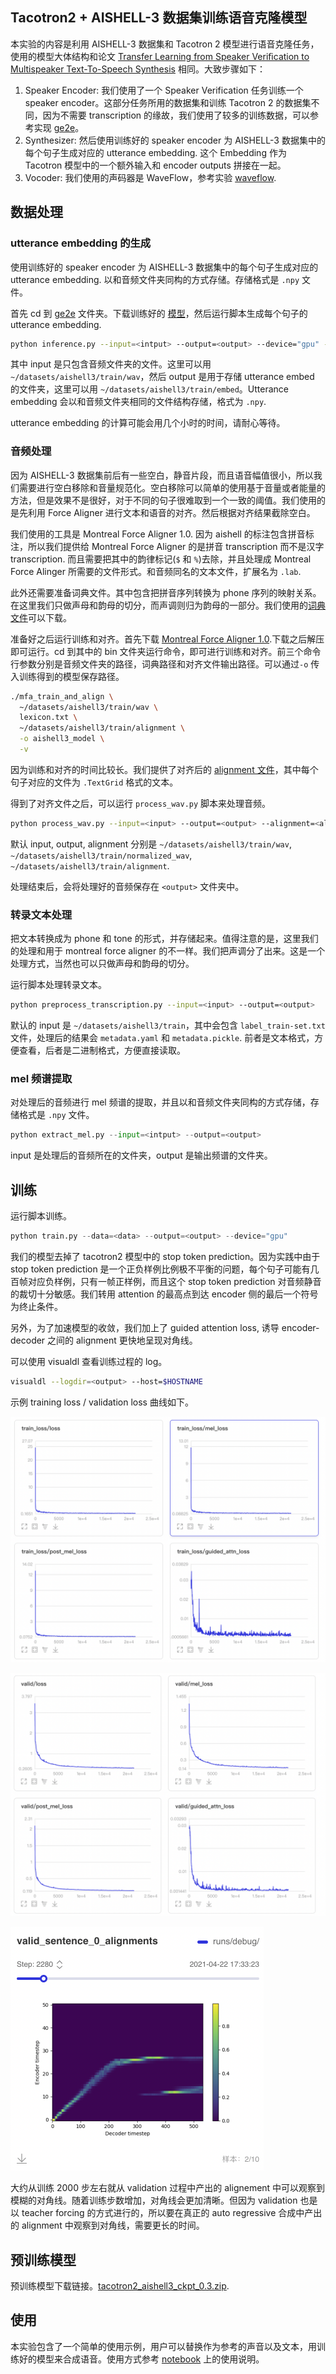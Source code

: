 ## Tacotron2 + AISHELL-3 数据集训练语音克隆模型

本实验的内容是利用 AISHELL-3 数据集和 Tacotron 2 模型进行语音克隆任务，使用的模型大体结构和论文 [Transfer Learning from Speaker Veriﬁcation to Multispeaker Text-To-Speech Synthesis](https://arxiv.org/pdf/1806.04558.pdf) 相同。大致步骤如下：

1. Speaker Encoder: 我们使用了一个 Speaker Verification 任务训练一个 speaker encoder。这部分任务所用的数据集和训练 Tacotron 2 的数据集不同，因为不需要 transcription 的缘故，我们使用了较多的训练数据，可以参考实现 [ge2e](../ge2e)。
2. Synthesizer: 然后使用训练好的 speaker encoder 为 AISHELL-3 数据集中的每个句子生成对应的 utterance embedding. 这个 Embedding 作为 Tacotron 模型中的一个额外输入和 encoder outputs 拼接在一起。
3. Vocoder: 我们使用的声码器是 WaveFlow，参考实验 [waveflow](../waveflow).

## 数据处理

### utterance embedding 的生成

使用训练好的 speaker encoder 为 AISHELL-3 数据集中的每个句子生成对应的 utterance embedding. 以和音频文件夹同构的方式存储。存储格式是 `.npy` 文件。

首先 cd 到 [ge2e](../ge2e) 文件夹。下载训练好的 [模型](https://paddlespeech.bj.bcebos.com/Parakeet/ge2e_ckpt_0.3.zip)，然后运行脚本生成每个句子的 utterance embedding.

```bash
python inference.py --input=<intput> --output=<output> --device="gpu" --checkpoint_path=<pretrained checkpoint>
```

其中 input 是只包含音频文件夹的文件。这里可以用 `~/datasets/aishell3/train/wav`，然后 output 是用于存储 utterance embed 的文件夹，这里可以用 `~/datasets/aishell3/train/embed`。Utterance embedding 会以和音频文件夹相同的文件结构存储，格式为 `.npy`.

utterance embedding 的计算可能会用几个小时的时间，请耐心等待。

### 音频处理

因为 AISHELL-3 数据集前后有一些空白，静音片段，而且语音幅值很小，所以我们需要进行空白移除和音量规范化。空白移除可以简单的使用基于音量或者能量的方法，但是效果不是很好，对于不同的句子很难取到一个一致的阈值。我们使用的是先利用 Force Aligner 进行文本和语音的对齐。然后根据对齐结果截除空白。

我们使用的工具是 Montreal Force Aligner 1.0. 因为 aishell 的标注包含拼音标注，所以我们提供给 Montreal Force Aligner 的是拼音 transcription 而不是汉字 transcription. 而且需要把其中的韵律标记(`$` 和 `%`)去除，并且处理成 Montreal Force Alinger 所需要的文件形式。和音频同名的文本文件，扩展名为 `.lab`.

此外还需要准备词典文件。其中包含把拼音序列转换为 phone 序列的映射关系。在这里我们只做声母和韵母的切分，而声调则归为韵母的一部分。我们使用的[词典文件](./lexicon.txt)可以下载。

准备好之后运行训练和对齐。首先下载 [Montreal Force Aligner 1.0](https://github.com/MontrealCorpusTools/Montreal-Forced-Aligner/releases/tag/v1.0.1).下载之后解压即可运行。cd 到其中的 bin 文件夹运行命令，即可进行训练和对齐。前三个命令行参数分别是音频文件夹的路径，词典路径和对齐文件输出路径。可以通过`-o` 传入训练得到的模型保存路径。

```bash
./mfa_train_and_align \
  ~/datasets/aishell3/train/wav \
  lexicon.txt \
  ~/datasets/aishell3/train/alignment \
  -o aishell3_model \
  -v
```

因为训练和对齐的时间比较长。我们提供了对齐后的 [alignment 文件](https://paddlespeech.bj.bcebos.com/Parakeet/alignment_aishell3.tar.gz)，其中每个句子对应的文件为 `.TextGrid` 格式的文本。

得到了对齐文件之后，可以运行 `process_wav.py` 脚本来处理音频。

```bash
python process_wav.py --input=<input> --output=<output> --alignment=<alignment>
```

默认 input, output, alignment 分别是 `~/datasets/aishell3/train/wav`, `~/datasets/aishell3/train/normalized_wav`, `~/datasets/aishell3/train/alignment`.

处理结束后，会将处理好的音频保存在 `<output>` 文件夹中。

### 转录文本处理

把文本转换成为 phone 和 tone 的形式，并存储起来。值得注意的是，这里我们的处理和用于 montreal force aligner 的不一样。我们把声调分了出来。这是一个处理方式，当然也可以只做声母和韵母的切分。

运行脚本处理转录文本。

```bash
python preprocess_transcription.py --input=<input> --output=<output>
```

默认的 input 是 `~/datasets/aishell3/train`，其中会包含 `label_train-set.txt` 文件，处理后的结果会 `metadata.yaml` 和 `metadata.pickle`. 前者是文本格式，方便查看，后者是二进制格式，方便直接读取。

### mel 频谱提取

对处理后的音频进行 mel 频谱的提取，并且以和音频文件夹同构的方式存储，存储格式是 `.npy` 文件。

```python
python extract_mel.py --input=<intput> --output=<output>
```

input 是处理后的音频所在的文件夹，output 是输出频谱的文件夹。

## 训练

运行脚本训练。

```python
python train.py --data=<data> --output=<output> --device="gpu" 
```

我们的模型去掉了 tacotron2 模型中的 stop token prediction。因为实践中由于 stop token prediction 是一个正负样例比例极不平衡的问题，每个句子可能有几百帧对应负样例，只有一帧正样例，而且这个 stop token prediction 对音频静音的裁切十分敏感。我们转用 attention 的最高点到达 encoder 侧的最后一个符号为终止条件。

另外，为了加速模型的收敛，我们加上了 guided attention loss, 诱导 encoder-decoder 之间的 alignment 更快地呈现对角线。

可以使用 visualdl 查看训练过程的 log。

```bash
visualdl --logdir=<output> --host=$HOSTNAME 
```

示例 training loss / validation loss 曲线如下。

![train](./images/train.png)

![valid](./images/valid.png)

<img src="images/alignment-step2000.png" alt="alignment-step2000" style="zoom:50%;" />

大约从训练 2000 步左右就从 validation 过程中产出的 alignement 中可以观察到模糊的对角线。随着训练步数增加，对角线会更加清晰。但因为 validation 也是以 teacher forcing 的方式进行的，所以要在真正的 auto regressive 合成中产出的 alignment 中观察到对角线，需要更长的时间。

## 预训练模型

预训练模型下载链接。[tacotron2_aishell3_ckpt_0.3.zip](https://paddlespeech.bj.bcebos.com/Parakeet/tacotron2_aishell3_ckpt_0.3.zip).

## 使用

本实验包含了一个简单的使用示例，用户可以替换作为参考的声音以及文本，用训练好的模型来合成语音。使用方式参考 [notebook](./voice_cloning.ipynb) 上的使用说明。
